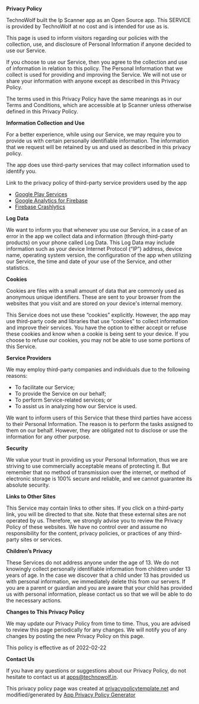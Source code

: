 **Privacy Policy**

TechnoWolf built the Ip Scanner app as an Open Source app. This SERVICE is provided by TechnoWolf at
no cost and is intended for use as is.

This page is used to inform visitors regarding our policies with the collection, use, and disclosure
of Personal Information if anyone decided to use our Service.

If you choose to use our Service, then you agree to the collection and use of information in
relation to this policy. The Personal Information that we collect is used for providing and
improving the Service. We will not use or share your information with anyone except as described in
this Privacy Policy.

The terms used in this Privacy Policy have the same meanings as in our Terms and Conditions, which
are accessible at Ip Scanner unless otherwise defined in this Privacy Policy.

**Information Collection and Use**

For a better experience, while using our Service, we may require you to provide us with certain
personally identifiable information. The information that we request will be retained by us and used
as described in this privacy policy.

The app does use third-party services that may collect information used to identify you.

Link to the privacy policy of third-party service providers used by the app

* [Google Play Services](https://www.google.com/policies/privacy/)
* [Google Analytics for Firebase](https://firebase.google.com/policies/analytics)
* [Firebase Crashlytics](https://firebase.google.com/support/privacy/)

**Log Data**

We want to inform you that whenever you use our Service, in a case of an error in the app we collect
data and information (through third-party products) on your phone called Log Data. This Log Data may
include information such as your device Internet Protocol (“IP”) address, device name, operating
system version, the configuration of the app when utilizing our Service, the time and date of your
use of the Service, and other statistics.

**Cookies**

Cookies are files with a small amount of data that are commonly used as anonymous unique
identifiers. These are sent to your browser from the websites that you visit and are stored on your
device's internal memory.

This Service does not use these “cookies” explicitly. However, the app may use third-party code and
libraries that use “cookies” to collect information and improve their services. You have the option
to either accept or refuse these cookies and know when a cookie is being sent to your device. If you
choose to refuse our cookies, you may not be able to use some portions of this Service.

**Service Providers**

We may employ third-party companies and individuals due to the following reasons:

* To facilitate our Service;
* To provide the Service on our behalf;
* To perform Service-related services; or
* To assist us in analyzing how our Service is used.

We want to inform users of this Service that these third parties have access to their Personal
Information. The reason is to perform the tasks assigned to them on our behalf. However, they are
obligated not to disclose or use the information for any other purpose.

**Security**

We value your trust in providing us your Personal Information, thus we are striving to use
commercially acceptable means of protecting it. But remember that no method of transmission over the
internet, or method of electronic storage is 100% secure and reliable, and we cannot guarantee its
absolute security.

**Links to Other Sites**

This Service may contain links to other sites. If you click on a third-party link, you will be
directed to that site. Note that these external sites are not operated by us. Therefore, we strongly
advise you to review the Privacy Policy of these websites. We have no control over and assume no
responsibility for the content, privacy policies, or practices of any third-party sites or services.

**Children’s Privacy**

These Services do not address anyone under the age of 13. We do not knowingly collect personally
identifiable information from children under 13 years of age. In the case we discover that a child
under 13 has provided us with personal information, we immediately delete this from our servers. If
you are a parent or guardian and you are aware that your child has provided us with personal
information, please contact us so that we will be able to do the necessary actions.

**Changes to This Privacy Policy**

We may update our Privacy Policy from time to time. Thus, you are advised to review this page
periodically for any changes. We will notify you of any changes by posting the new Privacy Policy on
this page.

This policy is effective as of 2022-02-22

**Contact Us**

If you have any questions or suggestions about our Privacy Policy, do not hesitate to contact us at
apps@technowolf.in.

This privacy policy page was created
at [privacypolicytemplate.net](https://privacypolicytemplate.net) and modified/generated
by [App Privacy Policy Generator](https://app-privacy-policy-generator.nisrulz.com/)
